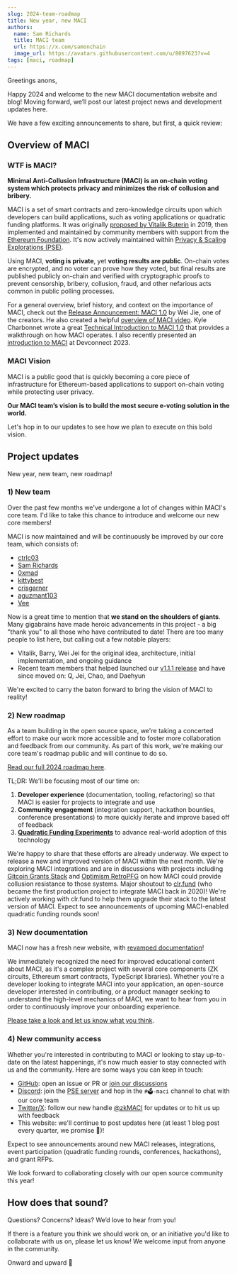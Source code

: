 ```yaml
---
slug: 2024-team-roadmap
title: New year, new MACI
authors:
  name: Sam Richards
  title: MACI team
  url: https://x.com/samonchain
  image_url: https://avatars.githubusercontent.com/u/8097623?v=4
tags: [maci, roadmap]
---
```


Greetings anons,

Happy 2024 and welcome to the new MACI documentation website and blog! Moving forward, we’ll post our latest project news and development updates here.

We have a few exciting announcements to share, but first, a quick review:

## Overview of MACI

### WTF is MACI?

**Minimal Anti-Collusion Infrastructure (MACI) is an on-chain voting system which protects privacy and minimizes the risk of collusion and bribery.**

MACI is a set of smart contracts and zero-knowledge circuits upon which developers can build applications, such as voting applications or quadratic funding platforms. It was originally [proposed by Vitalik Buterin](https://ethresear.ch/t/minimal-anti-collusion-infrastructure/5413) in 2019, then implemented and maintained by community members with support from the [Ethereum Foundation](https://ethereum.foundation/). It's now actively maintained within [Privacy & Scaling Explorations (PSE)](https://pse.dev/).

Using MACI, **voting is private**, yet **voting results are public**. On-chain votes are encrypted, and no voter can prove how they voted, but final results are published publicly on-chain and verified with cryptographic proofs to prevent censorship, bribery, collusion, fraud, and other nefarious acts common in public polling processes.

For a general overview, brief history, and context on the importance of MACI, check out the [Release Announcement: MACI 1.0](/blog/maci-1-0-release) by Wei Jie, one of the creators. He also created a helpful [overview of MACI video](https://www.youtube.com/watch?v=sKuNj_IQVYI). Kyle Charbonnet wrote a great [Technical Introduction to MACI 1.0](/blog/maci-1-0-technical-introduction) that provides a walkthrough on how MACI operates. I also recently presented an [introduction to MACI](https://app.streameth.org/zuzalu/zuconnect_hackathon/session/maci_workshop) at Devconnect 2023.

### MACI Vision

MACI is a public good that is quickly becoming a core piece of infrastructure for Ethereum-based applications to support on-chain voting while protecting user privacy.

**Our MACI team’s vision is to build the most secure e-voting solution in the world.**

Let's hop in to our updates to see how we plan to execute on this bold vision.

## Project updates

New year, new team, new roadmap!

### 1) New team

Over the past few months we've undergone a lot of changes within MACI's core team. I'd like to take this chance to introduce and welcome our new core members!

MACI is now maintained and will be continuously be improved by our core team, which consists of:

- [ctrlc03](https://github.com/ctrlc03)
- [Sam Richards](https://github.com/samajammin)
- [0xmad](https://github.com/0xmad)
- [kittybest](https://github.com/kittybest)
- [crisgarner](https://github.com/crisgarner)
- [aguzmant103](https://github.com/aguzmant103)
- [Vee](https://github.com/Vee-18)

Now is a great time to mention that **we stand on the shoulders of giants**. Many gigabrains have made heroic advancements in this project - a big "thank you" to all those who have contributed to date! There are too many people to list here, but calling out a few notable players:

- Vitalik, Barry, Wei Jei for the original idea, architecture, initial implementation, and ongoing guidance
- Recent team members that helped launched our [v1.1.1 release](/blog/maci-v1-1-1-release) and have since moved on: Q, Jei, Chao, and Daehyun

We're excited to carry the baton forward to bring the vision of MACI to reality!

### 2) New roadmap

As a team building in the open source space, we're taking a concerted effort to make our work more accessible and to foster more collaboration and feedback from our community. As part of this work, we're making our core team's roadmap public and will continue to do so.

[Read our full 2024 roadmap here](/roadmap).

TL;DR: We'll be focusing most of our time on:

1. **Developer experience** (documentation, tooling, refactoring) so that MACI is easier for projects to integrate and use
2. **Community engagement** (integration support, hackathon bounties, conference presentations) to more quickly iterate and improve based off of feedback
3. [**Quadratic Funding Experiments**](https://qf.pse.dev/) to advance real-world adoption of this technology

We're happy to share that these efforts are already underway. We expect to release a new and improved version of MACI within the next month. We're exploring MACI integrations and are in discussions with projects including [Gitcoin Grants Stack](https://www.gitcoin.co/grants-stack) and [Optimism RetroPFG](https://community.optimism.io/docs/governance/retropgf-3/#) on how MACI could provide collusion resistance to those systems. Major shoutout to [clr.fund](https://clr.fund/#/) (who became the first production project to integrate MACI back in 2020)! We're actively working with clr.fund to help them upgrade their stack to the latest version of MACI. Expect to see announcements of upcoming MACI-enabled quadratic funding rounds soon!

### 3) New documentation

MACI now has a fresh new website, with [revamped documentation](/docs/introduction)!

We immediately recognized the need for improved educational content about MACI, as it's a complex project with several core components (ZK circuits, Ethereum smart contracts, TypeScript libraries). Whether you're a developer looking to integrate MACI into your application, an open-source developer interested in contributing, or a product manager seeking to understand the high-level mechanics of MACI, we want to hear from you in order to continuously improve your onboarding experience.

[Please take a look and let us know what you think](/docs/introduction).

### 4) New community access

Whether you're interested in contributing to MACI or looking to stay up-to-date on the latest happenings, it's now much easier to stay connected with us and the community. Here are some ways you can keep in touch:

- [GitHub](https://github.com/privacy-scaling-explorations/maci): open an issue or PR or [join our discussions](https://github.com/privacy-scaling-explorations/maci/discussions)
- [Discord](https://discord.com/invite/sF5CT5rzrR): join the [PSE server](https://discord.com/invite/sF5CT5rzrR) and hop in the `#🗳️-maci` channel to chat with our core team
- [Twitter/X](https://twitter.com/zkmaci): follow our new handle [@zkMACI](https://twitter.com/zkmaci) for updates or to hit us up with feedback
- This website: we'll continue to post updates here (at least 1 blog post every quarter, we promise 🤞)!

Expect to see announcements around new MACI releases, integrations, event participation (quadratic funding rounds, conferences, hackathons), and grant RFPs.

We look forward to collaborating closely with our open source community this year!

## How does that sound?

Questions? Concerns? Ideas? We’d love to hear from you!

If there is a feature you think we should work on, or an initiative you'd like to collaborate with us on, please let us know! We welcome input from anyone in the community.

Onward and upward 🚀
